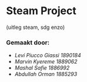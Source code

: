 #  Steam Project 

(uitleg steam, sdg enzo)


### Gemaakt door:
* *Levi Piucco Giassi 1890184*
* *Marvin Kyereme 1889062*
* *Mashal Safie 1886992*
* *Abdullah Orman 1885293*
